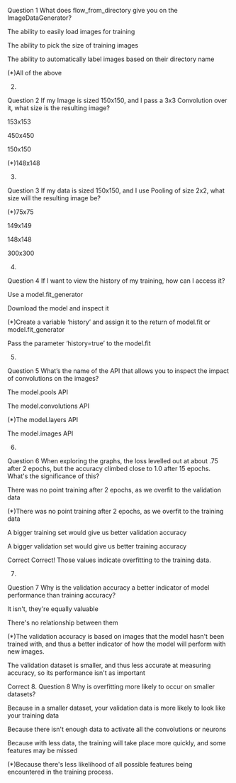 Question 1
What does flow_from_directory give you on the ImageDataGenerator?

The ability to easily load images for training


The ability to pick the size of training images


The ability to automatically label images based on their directory name


(*)All of the above

2.
Question 2
If my Image is sized 150x150, and I pass a 3x3 Convolution over it, what size is the resulting image?


153x153


450x450


150x150


(*)148x148


3.
Question 3
If my data is sized 150x150, and I use Pooling of size 2x2, what size will the resulting image be?


(*)75x75


149x149


148x148


300x300


4.
Question 4
If I want to view the history of my training, how can I access it?


Use a model.fit_generator


Download the model and inspect it


(*)Create a variable ‘history’ and assign it to the return of model.fit or model.fit_generator


Pass the parameter ‘history=true’ to the model.fit

5.
Question 5
What’s the name of the API that allows you to inspect the impact of convolutions on the images?

The model.pools API


The model.convolutions API


(*)The model.layers API


The model.images API

6.
Question 6
When exploring the graphs, the loss levelled out at about .75 after 2 epochs, but the accuracy climbed close to 1.0 after 15 epochs. What's the significance of this?

There was no point training after 2 epochs, as we overfit to the validation data


(*)There was no point training after 2 epochs, as we overfit to the training data


A bigger training set would give us better validation accuracy


A bigger validation set would give us better training accuracy

Correct
Correct! Those values indicate overfitting to the training data.

7.
Question 7
Why is the validation accuracy a better indicator of model performance than training accuracy?


It isn't, they're equally valuable


There's no relationship between them


(*)The validation accuracy is based on images that the model hasn't been trained with, and thus a better indicator of how the model will perform with new images.


The validation dataset is smaller, and thus less accurate at measuring accuracy, so its performance isn't as important

Correct
8.
Question 8
Why is overfitting more likely to occur on smaller datasets?


Because in a smaller dataset, your validation data is more likely to look like your training data


Because there isn't enough data to activate all the convolutions or neurons


Because with less data, the training will take place more quickly, and some features may be missed


(*)Because there's less likelihood of all possible features being encountered in the training process.